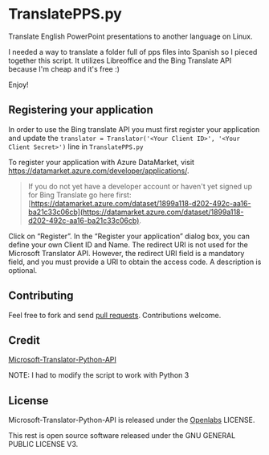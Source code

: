 TranslatePPS.py
==============

Translate English PowerPoint presentations to another language on Linux.

I needed a way to translate a folder full of pps files into Spanish so I pieced together this script. It utilizes Libreoffice and the Bing Translate API because I'm cheap and it's free :)

Enjoy!


Registering your application
----------------------------

In order to use the Bing translate API you must first register your application and update the
`translator = Translator('<Your Client ID>', '<Your Client Secret>')`
line in `TranslatePPS.py`

To register your application with Azure DataMarket, visit https://datamarket.azure.com/developer/applications/. 

>If you do not yet have a developer account or haven't yet signed up for Bing Translate go here first: [https://datamarket.azure.com/dataset/1899a118-d202-492c-aa16-ba21c33c06cb](https://datamarket.azure.com/dataset/1899a118-d202-492c-aa16-ba21c33c06cb). 

Click on “Register”. In the
“Register your application” dialog box, you can define your own
Client ID and Name. The redirect URI is not used for the Microsoft
Translator API. However, the redirect URI field is a mandatory field,
and you must provide a URI to obtain the access code. A description is
optional.

Contributing
------------

Feel free to fork and send [pull requests](http://help.github.com/fork-a-repo/).  Contributions welcome.

Credit
------------

[Microsoft-Translator-Python-API](https://github.com/openlabs/Microsoft-Translator-Python-API)

NOTE: I had to modify the script to work with Python 3

License
-------

Microsoft-Translator-Python-API is released under the [Openlabs](https://github.com/openlabs/Microsoft-Translator-Python-API/blob/master/LICENSE) LICENSE.

This rest is open source software released under the GNU GENERAL PUBLIC LICENSE V3.
